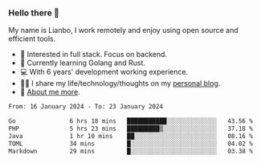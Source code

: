 ### Hello there 👋

My name is Lianbo, I work remotely and enjoy using open source and efficient tools.

- 🔭 Interested in full stack. Focus on backend.
- 🌱 Currently learning Golang and Rust.
- 💻 With 6 years' development working experience.
- ✍🏻 I share my life/technology/thoughts on my [personal blog](https://godruoyi.com).
- 👒 [About me more](https://godruoyi.com/posts/About-godruoyi).

<!--START_SECTION:waka-->

```txt
From: 16 January 2024 - To: 23 January 2024

Go               6 hrs 18 mins   ███████████░░░░░░░░░░░░░░   43.56 %
PHP              5 hrs 23 mins   █████████▒░░░░░░░░░░░░░░░   37.18 %
Java             1 hr 10 mins    ██░░░░░░░░░░░░░░░░░░░░░░░   08.16 %
TOML             34 mins         █░░░░░░░░░░░░░░░░░░░░░░░░   04.02 %
Markdown         29 mins         █░░░░░░░░░░░░░░░░░░░░░░░░   03.38 %
```

<!--END_SECTION:waka-->
